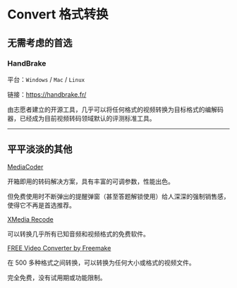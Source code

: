 # Convert 格式转换

## 无需考虑的首选

### HandBrake

平台：`Windows` / `Mac` / `Linux`

链接：https://handbrake.fr/

由志愿者建立的开源工具，几乎可以将任何格式的视频转换为目标格式的编解码器，已经成为目前视频转码领域默认的评测标准工具。

---

## 平平淡淡的其他

[MediaCoder](https://www.mediacoderhq.com/)

开箱即用的转码解决方案，具有丰富的可调参数，性能出色。

但免费使用时不断弹出的提醒弹窗（甚至答题解锁使用）给人深深的强制销售感，使得它不再是首选推荐。

[XMedia Recode](https://xmedia-recode.de/en/)

可以转换几乎所有已知音频和视频格式的免费软件。

[FREE Video Converter by Freemake](https://www.freemake.com/free_video_converter/)

在 500 多种格式之间转换，可以转换为任何大小或格式的视频文件。

完全免费，没有试用期或功能限制。